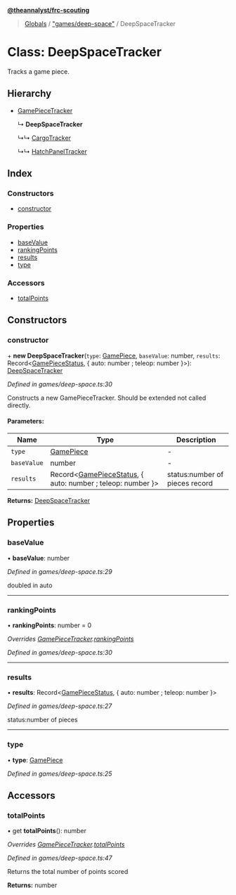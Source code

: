 **[@theannalyst/frc-scouting](../README.md)**

> [Globals](../globals.md) / ["games/deep-space"](../modules/_games_deep_space_.md) / DeepSpaceTracker

# Class: DeepSpaceTracker

Tracks a game piece.

## Hierarchy

* [GamePieceTracker](_match_.gamepiecetracker.md)

  ↳ **DeepSpaceTracker**

  ↳↳ [CargoTracker](_games_deep_space_.cargotracker.md)

  ↳↳ [HatchPanelTracker](_games_deep_space_.hatchpaneltracker.md)

## Index

### Constructors

* [constructor](_games_deep_space_.deepspacetracker.md#constructor)

### Properties

* [baseValue](_games_deep_space_.deepspacetracker.md#basevalue)
* [rankingPoints](_games_deep_space_.deepspacetracker.md#rankingpoints)
* [results](_games_deep_space_.deepspacetracker.md#results)
* [type](_games_deep_space_.deepspacetracker.md#type)

### Accessors

* [totalPoints](_games_deep_space_.deepspacetracker.md#totalpoints)

## Constructors

### constructor

\+ **new DeepSpaceTracker**(`type`: [GamePiece](../modules/_games_deep_space_.md#gamepiece), `baseValue`: number, `results`: Record\<[GamePieceStatus](../modules/_games_deep_space_.md#gamepiecestatus), { auto: number ; teleop: number  }>): [DeepSpaceTracker](_games_deep_space_.deepspacetracker.md)

*Defined in games/deep-space.ts:30*

Constructs a new GamePieceTracker. Should be extended not called directly.

#### Parameters:

Name | Type | Description |
------ | ------ | ------ |
`type` | [GamePiece](../modules/_games_deep_space_.md#gamepiece) | - |
`baseValue` | number | - |
`results` | Record\<[GamePieceStatus](../modules/_games_deep_space_.md#gamepiecestatus), { auto: number ; teleop: number  }> | status:number of pieces record  |

**Returns:** [DeepSpaceTracker](_games_deep_space_.deepspacetracker.md)

## Properties

### baseValue

•  **baseValue**: number

*Defined in games/deep-space.ts:29*

doubled in auto

___

### rankingPoints

•  **rankingPoints**: number = 0

*Overrides [GamePieceTracker](_match_.gamepiecetracker.md).[rankingPoints](_match_.gamepiecetracker.md#rankingpoints)*

*Defined in games/deep-space.ts:30*

___

### results

•  **results**: Record\<[GamePieceStatus](../modules/_games_deep_space_.md#gamepiecestatus), { auto: number ; teleop: number  }>

*Defined in games/deep-space.ts:27*

status:number of pieces

___

### type

•  **type**: [GamePiece](../modules/_games_deep_space_.md#gamepiece)

*Defined in games/deep-space.ts:25*

## Accessors

### totalPoints

• get **totalPoints**(): number

*Overrides [GamePieceTracker](_match_.gamepiecetracker.md).[totalPoints](_match_.gamepiecetracker.md#totalpoints)*

*Defined in games/deep-space.ts:47*

Returns the total number of points scored

**Returns:** number
